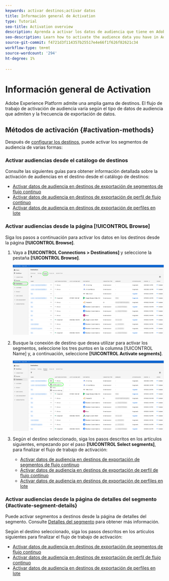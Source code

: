 ```yaml
---
keywords: activar destinos;activar datos
title: Información general de Activation
type: Tutorial
seo-title: Activation overview
description: Aprenda a activar los datos de audiencia que tiene en Adobe Experience Platform en varios tipos de destinos.
seo-description: Learn how to activate the audience data you have in Adobe Experience Platform to various types of destinations.
source-git-commit: f4721d3f114357b25517e4e66f1f626f82621c34
workflow-type: tm+mt
source-wordcount: '294'
ht-degree: 1%

---
```



# Información general de Activation

Adobe Experience Platform admite una amplia gama de destinos. El flujo de trabajo de activación de audiencia varía según el tipo de datos de audiencia que admiten y la frecuencia de exportación de datos.

## Métodos de activación {#activation-methods}

Después de [configurar los destinos](connect-destination.md), puede activar los segmentos de audiencia de varias formas:

### Activar audiencias desde el catálogo de destinos

Consulte las siguientes guías para obtener información detallada sobre la activación de audiencias en el destino desde el catálogo de destinos:

* [Activar datos de audiencia en destinos de exportación de segmentos de flujo continuo](activate-segment-streaming-destinations.md)
* [Activar datos de audiencia en destinos de exportación de perfil de flujo continuo](activate-streaming-profile-destinations.md)
* [Activar datos de audiencia en destinos de exportación de perfiles en lote](activate-batch-profile-destinations.md)

### Activar audiencias desde la página [!UICONTROL Browse]

Siga los pasos a continuación para activar los datos en los destinos desde la página **[!UICONTROL Browse]**.

1. Vaya a **[!UICONTROL Connections > Destinations]** y seleccione la pestaña **[!UICONTROL Browse]**.

   ![Ficha Examinar](../assets/ui/activation-overview/browse-tab.png)

1. Busque la conexión de destino que desea utilizar para activar los segmentos, seleccione los tres puntos en la columna [!UICONTROL Name] y, a continuación, seleccione **[!UICONTROL Activate segments]**.

   ![Botón Activar segmentos](../assets/ui/activation-overview/activate-segments.png)

1. Según el destino seleccionado, siga los pasos descritos en los artículos siguientes, empezando por el paso **[!UICONTROL Select segments]**, para finalizar el flujo de trabajo de activación:

   * [Activar datos de audiencia en destinos de exportación de segmentos de flujo continuo](activate-segment-streaming-destinations.md)
   * [Activar datos de audiencia en destinos de exportación de perfil de flujo continuo](activate-streaming-profile-destinations.md)
   * [Activar datos de audiencia en destinos de exportación de perfiles en lote](activate-batch-profile-destinations.md)

### Activar audiencias desde la página de detalles del segmento {#activate-segment-details}

Puede activar segmentos a destinos desde la página de detalles del segmento. Consulte [Detalles del segmento](../../segmentation/ui/overview.md#segment-details) para obtener más información.

Según el destino seleccionado, siga los pasos descritos en los artículos siguientes para finalizar el flujo de trabajo de activación:

* [Activar datos de audiencia en destinos de exportación de segmentos de flujo continuo](activate-segment-streaming-destinations.md)
* [Activar datos de audiencia en destinos de exportación de perfil de flujo continuo](activate-streaming-profile-destinations.md)
* [Activar datos de audiencia en destinos de exportación de perfiles en lote](activate-batch-profile-destinations.md)